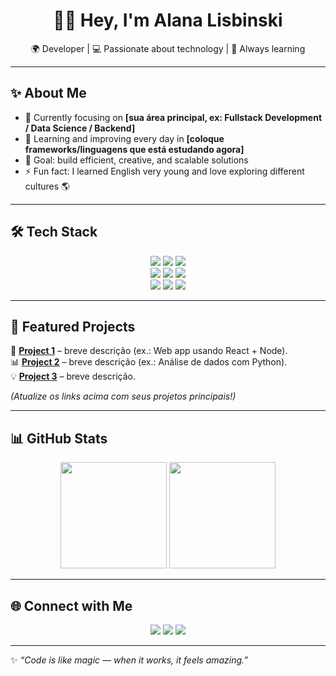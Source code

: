 <!-- Banner -->
<h1 align="center">👩‍💻 Hey, I'm Alana Lisbinski</h1>
<p align="center">
  🌍 Developer | 💻 Passionate about technology | 🚀 Always learning  
</p>

---

## ✨ About Me
- 🔭 Currently focusing on **[sua área principal, ex: Fullstack Development / Data Science / Backend]**  
- 🌱 Learning and improving every day in **[coloque frameworks/linguagens que está estudando agora]**  
- 🎯 Goal: build efficient, creative, and scalable solutions  
- ⚡ Fun fact: I learned English very young and love exploring different cultures 🌎  

---

## 🛠 Tech Stack

<p align="center">
  <!-- Linguagens -->
  <img src="https://img.shields.io/badge/Code-JavaScript-yellow?style=for-the-badge&logo=javascript" />
  <img src="https://img.shields.io/badge/Code-Python-blue?style=for-the-badge&logo=python" />
  <img src="https://img.shields.io/badge/Code-Java-red?style=for-the-badge&logo=java" />

  <br/>

  <!-- Frameworks -->
  <img src="https://img.shields.io/badge/Framework-React-61DAFB?style=for-the-badge&logo=react&logoColor=black" />
  <img src="https://img.shields.io/badge/Framework-Node.js-339933?style=for-the-badge&logo=node.js&logoColor=white" />
  <img src="https://img.shields.io/badge/Framework-Django-092E20?style=for-the-badge&logo=django&logoColor=white" />

  <br/>

  <!-- Ferramentas -->
  <img src="https://img.shields.io/badge/Tools-Docker-2496ED?style=for-the-badge&logo=docker&logoColor=white" />
  <img src="https://img.shields.io/badge/Cloud-AWS-FF9900?style=for-the-badge&logo=amazon-aws&logoColor=white" />
  <img src="https://img.shields.io/badge/Tools-Git-F05032?style=for-the-badge&logo=git&logoColor=white" />
</p>

---

## 📂 Featured Projects

🚀 **[Project 1](https://github.com/SEU_USUARIO/REPO1)** – breve descrição (ex.: Web app usando React + Node).  
📊 **[Project 2](https://github.com/SEU_USUARIO/REPO2)** – breve descrição (ex.: Análise de dados com Python).  
💡 **[Project 3](https://github.com/SEU_USUARIO/REPO3)** – breve descrição.  

*(Atualize os links acima com seus projetos principais!)*

---

## 📊 GitHub Stats

<p align="center">
  <img height="170em" src="https://github-readme-stats.vercel.app/api?username=alana-lisbinski&show_icons=true&theme=tokyonight" />
  <img height="170em" src="https://github-readme-stats.vercel.app/api/top-langs/?username=alana-lisbinski&layout=compact&theme=tokyonight" />
</p>

---

## 🌐 Connect with Me

<p align="center">
  <a href="https://www.linkedin.com/in/SEU-LINK"><img src="https://img.shields.io/badge/LinkedIn-blue?style=for-the-badge&logo=linkedin"></a>
  <a href="mailto:seuemail@example.com"><img src="https://img.shields.io/badge/Email-D14836?style=for-the-badge&logo=gmail&logoColor=white"></a>
  <a href="https://SEU-PORTFOLIO.com"><img src="https://img.shields.io/badge/Portfolio-000?style=for-the-badge&logo=About.me&logoColor=white"></a>
</p>

---

✨ _“Code is like magic — when it works, it feels amazing.”_
